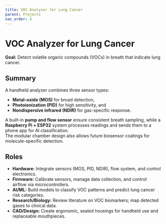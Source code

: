 ```yaml
---
title: VOC Analyzer for Lung Cancer
parent: Projects
nav_order: 4
---
```


# VOC Analyzer for Lung Cancer

**Goal:** Detect volatile organic compounds (VOCs) in breath that indicate lung cancer.

## Summary
A handheld analyzer combines three sensor types:  
- **Metal-oxide (MOS)** for broad detection,  
- **Photoionization (PID)** for high sensitivity, and  
- **Nondispersive infrared (NDIR)** for gas-specific response.  

A built-in **pump and flow sensor** ensure consistent breath sampling, while a **Raspberry Pi + ESP32** system processes readings and sends them to a phone app for AI classification.  
The modular chamber design also allows future biosensor coatings for molecule-specific detection.

## Roles
- **Hardware:** Integrate sensors (MOS, PID, NDIR), flow system, and control electronics.  
- **Firmware:** Calibrate sensors, manage data collection, and control airflow via microcontrollers.  
- **AI/ML:** Build models to classify VOC patterns and predict lung cancer risk categories.  
- **Research/Biology:** Review literature on VOC biomarkers; map detected gases to clinical data.  
- **CAD/Design:** Create ergonomic, sealed housings for handheld use and replaceable mouthpieces.
